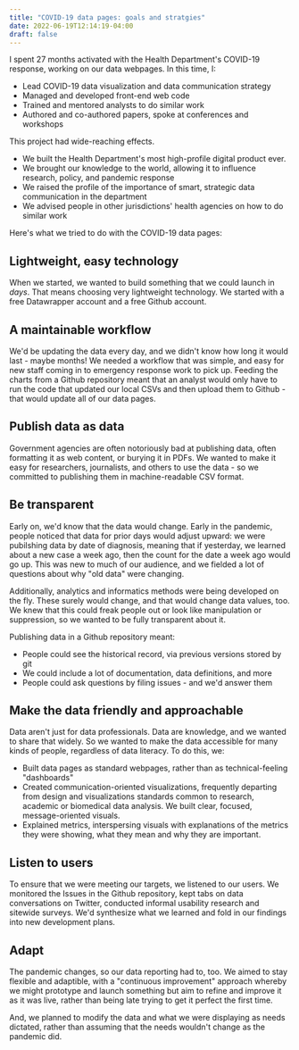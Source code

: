 ```yaml
---
title: "COVID-19 data pages: goals and stratgies"
date: 2022-06-19T12:14:19-04:00
draft: false
---
```


I spent 27 months activated with the Health Department's COVID-19 response, working on our data webpages. In this time, I:
- Lead COVID-19 data visualization and data communication strategy
- Managed and developed front-end web code
- Trained and mentored analysts to do similar work
- Authored and co-authored papers, spoke at conferences and workshops

This project had wide-reaching effects. 
- We built the Health Department's most high-profile digital product ever. 
- We brought our knowledge to the world, allowing it to influence research, policy, and pandemic response
- We raised the profile of the importance of smart, strategic data communication in the department
- We advised people in other jurisdictions' health agencies on how to do similar work

Here's what we tried to do with the COVID-19 data pages:

## Lightweight, easy technology
When we started, we wanted to build something that we could launch in *days*. That means choosing very lightweight technology. We started with a free Datawrapper account and a free Github account. 

## A maintainable workflow
We'd be updating the data every day, and we didn't know how long it would last - maybe months! We needed a workflow that was simple, and easy for new staff coming in to emergency response work to pick up. Feeding the charts from a Github repository meant that an analyst would only have to run the code that updated our local CSVs and then upload them to Github - that would update all of our data pages. 

## Publish data as data
Government agencies are often notoriously bad at publishing data, often formatting it as web content, or burying it in PDFs. We wanted to make it easy for researchers, journalists, and others to use the data - so we committed to publishing them in machine-readable CSV format. 

## Be transparent
Early on, we'd know that the data would change. Early in the pandemic, people noticed that data for prior days would adjust upward: we were pubilshing data by date of diagnosis, meaning that if yesterday, we learned about a new case a week ago, then the count for the date a week ago would go up. This was new to much of our audience, and we fielded a lot of questions about why "old data" were changing.

Additionally, analytics and informatics methods were being developed on the fly. These surely would change, and that would change data values, too. We knew that this could freak people out or look like manipulation or suppression, so we wanted to be fully transparent about it.

Publishing data in a Github repository meant:
- People could see the historical record, via previous versions stored by git
- We could include a lot of documentation, data definitions, and more
- People could ask questions by filing issues - and we'd answer them

## Make the data friendly and approachable
Data aren't just for data professionals. Data are knowledge, and we wanted to share that widely. So we wanted to make the data accessible for many kinds of people, regardless of data literacy. To do this, we:
- Built data pages as standard webpages, rather than as technical-feeling "dashboards"
- Created communication-oriented visualizations, frequently departing from design and visualizations standards common to research, academic or biomedical data analysis. We built clear, focused, message-oriented visuals.
- Explained metrics, interspersing visuals with explanations of the metrics they were showing, what they mean and why they are important.

## Listen to users
To ensure that we were meeting our targets, we listened to our users. We monitored the Issues in the Github repository, kept tabs on data conversations on Twitter, conducted informal usability research and sitewide surveys. We'd synthesize what we learned and fold in our findings into new development plans. 

## Adapt
The pandemic changes, so our data reporting had to, too. We aimed to stay flexible and adaptible, with a "continuous improvement" approach whereby we might prototype and launch something but aim to refine and improve it as it was live, rather than being late trying to get it perfect the first time. 

And, we planned to modify the data and what we were displaying as needs dictated, rather than assuming that the needs wouldn't change as the pandemic did. 